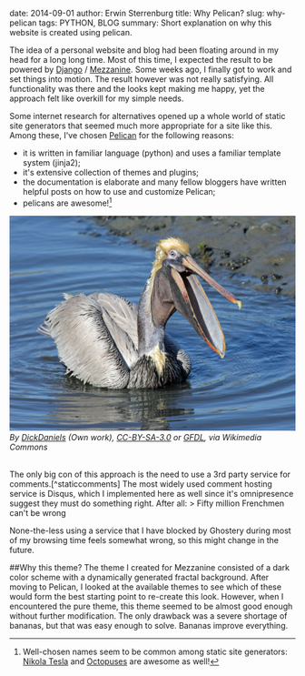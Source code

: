 date: 2014-09-01
author: Erwin Sterrenburg
title: Why Pelican?
slug: why-pelican
tags: PYTHON, BLOG
summary: Short explanation on why this website is created using pelican.

The idea of a personal website and blog had been floating around in my 
head for a long long time. Most of this time, I expected the result
to be powered by [Django](https://www.djangoproject.com/ "Django") /
[Mezzanine](http://mezzanine.jupo.org/ "Mezzanine").
Some weeks ago, I finally got to work and set things into motion. The result 
however was not really satisfying. All functionality was there and 
the looks kept making me happy, yet the approach felt like overkill
for my simple needs.

Some internet research for alternatives opened up
a whole world of static site generators that seemed much 
more appropriate for a site like this. Among these, I've chosen
[Pelican](http://blog.getpelican.com/ "Pelican") for the following reasons:

- it is written in familiar language (python) and uses a familiar template system (jinja2);
- it's extensive collection of themes and plugins;
- the documentation is elaborate and many fellow bloggers have written helpful posts
 on how to use and customize Pelican;
- pelicans are awesome![^staticgenerators]

![awesome pelican](/images/pelican.jpg "Awesome pelican") 
<cite>By [DickDaniels](http://carolinabirds.org/ "DickDaniels") (Own work), [CC-BY-SA-3.0](http://creativecommons.org/licenses/by-sa/3.0 "CC-BY-SA-3.0") or [GFDL](http://www.gnu.org/copyleft/fdl.html "GFDL"), via Wikimedia Commons</cite>

<br>
The only big con of this approach is the need to use a 3rd party service for comments.[^staticcomments]
The most widely used comment hosting service is Disqus, which I implemented here as well since it's
omnipresence suggest they must do something right. After all:
> Fifty million Frenchmen can't be wrong

None-the-less using a service that I have blocked by Ghostery during most of my
browsing time feels somewhat wrong, so this might change in the future.

##Why this theme?
The theme I created for Mezzanine consisted of a dark color scheme
with a dynamically generated fractal background.
After moving to Pelican, I looked at the available themes to see which 
of these would form the best starting point to re-create this look.
However, when I encountered the pure theme, this theme seemed to be 
almost good enough without further modification. 
The only drawback was a severe shortage of bananas, but that was easy
enough to solve. Bananas improve everything.

[^staticgenerators]: Well-chosen names seem to be common among static site generators: 
[Nikola Tesla](http://getnikola.com/) and [Octopuses](http://octopress.org/)
 are awesome as well!
[^staticcomments]: Alternatives do exist like using the
 [Pelican comment system](https://github.com/getpelican/pelican-plugins/tree/master/pelican_comment_system)
 plugin or hosting your own comment service using
 [Isso](http://posativ.org/isso/), yet would take some of the simplicity of a static site generator approach away.
